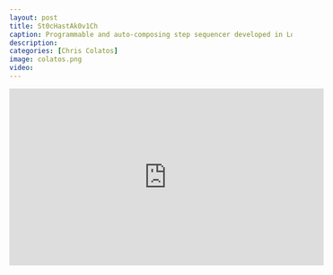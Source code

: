 ```yaml
---
layout: post
title: St0cHastAk0v1Ch
caption: Programmable and auto-composing step sequencer developed in Logic’s MIDI Environment. Video features Mike Keneally on guitar. &nbsp; <a href="https://ccolatos.github.io/colatos_logic_step_sequencer.zip"> CLICK <font color="red">HERE</font> TO DOWNLOAD THE SEQUENCER</a> 
description: 
categories: [Chris Colatos]
image: colatos.png
video: 
---
```

<iframe width="560" height="315" src="https://www.youtube.com/embed/03rRDdTHTNA" title="YouTube video player" frameborder="0" allow="accelerometer; autoplay; clipboard-write; encrypted-media; gyroscope; picture-in-picture" allowfullscreen></iframe>
